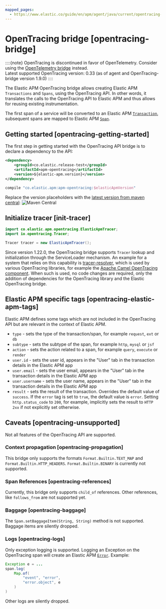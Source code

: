 ```yaml
---
mapped_pages:
  - https://www.elastic.co/guide/en/apm/agent/java/current/opentracing-bridge.html
---
```


# OpenTracing bridge [opentracing-bridge]

::::{note}
OpenTracing is discontinued in favor of OpenTelemetry. Consider using the [OpenTelemetry bridge](/reference/opentelemetry-bridge.md) instead.<br> Latest supported OpenTracing version: 0.33 (as of agent and OpenTracing-bridge version 1.9.0)
::::


The Elastic APM OpenTracing bridge allows creating Elastic APM `Transactions` and `Spans`, using the OpenTracing API. In other words, it translates the calls to the OpenTracing API to Elastic APM and thus allows for reusing existing instrumentation.

The first span of a service will be converted to an Elastic APM [`Transaction`](docs-content://solutions/observability/apm/transactions.md), subsequent spans are mapped to Elastic APM [`Span`](docs-content://solutions/observability/apm/spans.md).


## Getting started [opentracing-getting-started]

The first step in getting started with the OpenTracing API bridge is to declare a dependency to the API:

```xml
<dependency>
    <groupId>co.elastic.release-test</groupId>
    <artifactId>apm-opentracing</artifactId>
    <version>${elastic-apm.version}</version>
</dependency>
```

```groovy
compile "co.elastic.apm:apm-opentracing:$elasticApmVersion"
```

Replace the version placeholders with the [latest version from maven central](https://mvnrepository.com/artifact/co.elastic.apm/apm-opentracing/latest): ![Maven Central](https://img.shields.io/maven-central/v/co.elastic.apm/apm-opentracing.svg "")


## Initialize tracer [init-tracer]

```java
import co.elastic.apm.opentracing.ElasticApmTracer;
import io.opentracing.Tracer;

Tracer tracer = new ElasticApmTracer();
```

Since version 1.22.0, the OpenTracing bridge supports `Tracer` lookup and initialization through the ServiceLoader mechanism. An example for a system that relies on this capability is [tracer-resolver](https://github.com/opentracing-contrib/java-tracerresolver), which is used by various OpenTracing libraries, for example the [Apache Camel OpenTracing component](https://camel.apache.org/components/3.7.x/others/opentracing.md). When such is used, no code changes are required, only the addition of dependencies for the OpenTracing library and the Elastic OpenTracing bridge.


## Elastic APM specific tags [opentracing-elastic-apm-tags]

Elastic APM defines some tags which are not included in the OpenTracing API but are relevant in the context of Elastic APM.

* `type` - sets the type of the transaction/span, for example `request`, `ext` or `db`
* `subtype` - sets the subtype of the span, for example `http`, `mysql` or `jsf`
* `action` - sets the action related to a span, for example `query`, `execute` or `render`
* `user.id` - sets the user id, appears in the "User" tab in the transaction details in the Elastic APM app
* `user.email` - sets the user email, appears in the "User" tab in the transaction details in the Elastic APM app
* `user.username` - sets the user name, appears in the "User" tab in the transaction details in the Elastic APM app
* `result` - sets the result of the transaction. Overrides the default value of `success`. If the `error` tag is set to `true`, the default value is `error`. Setting `http.status_code` to `200`, for example, implicitly sets the result to `HTTP 2xx` if not explicitly set otherwise.


## Caveats [opentracing-unsupported]

Not all features of the OpenTracing API are supported.


### Context propagation [opentracing-propagation]

This bridge only supports the formats `Format.Builtin.TEXT_MAP` and `Format.Builtin.HTTP_HEADERS`. `Format.Builtin.BINARY` is currently not supported.


### Span References [opentracing-references]

Currently, this bridge only supports `child_of` references. Other references, like `follows_from` are not supported yet.


### Baggage [opentracing-baggage]

The `Span.setBaggageItem(String, String)` method is not supported. Baggage items are silently dropped.


### Logs [opentracing-logs]

Only exception logging is supported. Logging an Exception on the OpenTracing span will create an Elastic APM [`Error`](docs-content://solutions/observability/apm/errors.md). Example:

```java
Exception e = ...
span.log(
    Map.of(
        "event", "error",
        "error.object", e
    )
)
```

Other logs are silently dropped.

